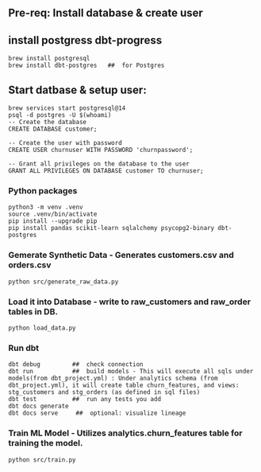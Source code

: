 ##  Pre-req: Install database & create user
##  install postgress dbt-progress
```
brew install postgresql
brew install dbt-postgres   ##  for Postgres
```
##  Start datbase & setup user:
```
brew services start postgresql@14
psql -d postgres -U $(whoami)
-- Create the database
CREATE DATABASE customer;

-- Create the user with password
CREATE USER churnuser WITH PASSWORD 'churnpassword';

-- Grant all privileges on the database to the user
GRANT ALL PRIVILEGES ON DATABASE customer TO churnuser;
```

###  Python packages
```
python3 -m venv .venv
source .venv/bin/activate
pip install --upgrade pip
pip install pandas scikit-learn sqlalchemy psycopg2-binary dbt-postgres
```
###  Gemerate Synthetic Data - Generates customers.csv and orders.csv 
```
python src/generate_raw_data.py 
``` 

###  Load it into Database - write to raw_customers and raw_order tables in DB.
```
python load_data.py 
```

###  Run dbt
```
dbt debug         ##  check connection
dbt run           ##  build models - This will execute all sqls under models(from dbt_project.yml) : Under analytics schema (from dbt_project.yml), it will create table churn_features, and views: stg_customers and stg_orders (as defined in sql files) 
dbt test          ##  run any tests you add 
dbt docs generate
dbt docs serve     ##  optional: visualize lineage
```
###  Train ML Model - Utilizes analytics.churn_features table  for training the model.
```
python src/train.py 
```
